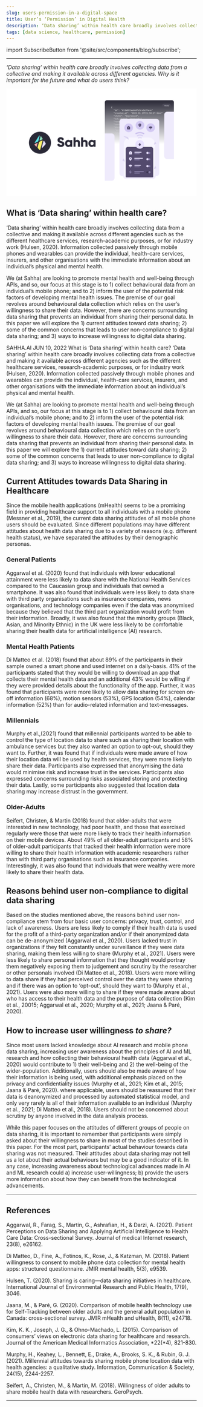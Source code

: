 ```yaml
---
slug: users-permission-in-a-digital-space
title: User’s ‘Permission’ in Digital Health
description: ‘Data sharing’ within health care broadly involves collecting data from a collective and making it available across different agencies. Why is it important for the future and what do users think?
tags: [data science, healthcare, permission]
---
```


import SubscribeButton from '@site/src/components/blog/subscribe';

---

*‘Data sharing’ within health care broadly involves collecting data from a collective and making it available across different agencies. Why is it important for the future and what do users think?*

![Sahha](./banner.png)

<!--truncate-->

## What is ‘Data sharing’ within health care?

‘Data sharing’ within health care broadly involves collecting data from a collective and making it available across different agencies such as the different healthcare services, research-academic purposes, or for industry work (Hulsen, 2020). Information collected passively through mobile phones and wearables can provide the individual, health-care services, insurers, and other organisations with the immediate information about an individual’s physical and mental health.

We (at Sahha) are looking to promote mental health and well-being through APIs, and so, our focus at this stage is to 1) collect behavioural data from an individual’s mobile phone; and to 2) inform the user of the potential risk factors of developing mental health issues. The premise of our goal revolves around behavioural data collection which relies on the user’s willingness to share their data. However, there are concerns surrounding data sharing that prevents an individual from sharing their personal data. In this paper we will explore the 1) current attitudes toward data sharing; 2) some of the common concerns that leads to user non-compliance to digital data sharing; and 3) ways to increase willingness to digital data sharing.

SAHHA.AI
JUN 10, 2022
What is ‘Data sharing’ within health care?
‘Data sharing’ within health care broadly involves collecting data from a collective and making it available across different agencies such as the different healthcare services, research-academic purposes, or for industry work (Hulsen, 2020). Information collected passively through mobile phones and wearables can provide the individual, health-care services, insurers, and other organisations with the immediate information about an individual’s physical and mental health.


We (at Sahha) are looking to promote mental health and well-being through APIs, and so, our focus at this stage is to 1) collect behavioural data from an individual’s mobile phone; and to 2) inform the user of the potential risk factors of developing mental health issues. The premise of our goal revolves around behavioural data collection which relies on the user’s willingness to share their data. However, there are concerns surrounding data sharing that prevents an individual from sharing their personal data. In this paper we will explore the 1) current attitudes toward data sharing; 2) some of the common concerns that leads to user non-compliance to digital data sharing; and 3) ways to increase willingness to digital data sharing.

## Current Attitudes towards Data Sharing in Healthcare
Since the mobile health applications (mHealth) seems to be a promising field in providing healthcare support to all individuals with a mobile phone (Messner et al., 2019), the current data sharing attitudes of all mobile phone users should be evaluated. Since different populations may have different attitudes about health data sharing due to a variety of reasons (e.g. different health status), we have separated the attitudes by their demographic personas.

### General Patients
Aggarwal et al. (2020) found that individuals with lower educational attainment were less likely to data share with the National Health Services compared to the Caucasian group and individuals that owned a smartphone. It was also found that individuals were less likely to data share with third party organisations such as insurance companies, news organisations, and technology companies even if the data was anonymised because they believed that the third part organization would profit from their information. Broadly, it was also found that the minority groups (Black, Asian, and Minority Ethnic) in the UK were less likely to be comfortable sharing their health data for artificial intelligence (AI) research.

### Mental Health Patients
Di Matteo et al. (2018) found that about 89% of the participants in their sample owned a smart phone and used internet on a daily-basis. 41% of the participants stated that they would be willing to download an app that collects their mental health data and an additional 43% would be willing if they were provided details about the functionality of the app. Further, it was found that participants were more likely to allow data sharing for screen on-off information (68%), motion sensors (53%), GPS location (54%), calendar information (52%) than for audio-related information and text-messages.

### Millennials
Murphy et al.,(2021) found that millennial participants wanted to be able to control the type of location data to share such as sharing their location with ambulance services but they also wanted an option to opt-out, should they want to. Further, it was found that if individuals were made aware of how their location data will be used by health services, they were more likely to share their data. Participants also expressed that anonymising the data would minimise risk and increase trust in the services. Participants also expressed concerns surrounding risks associated storing and protecting their data. Lastly, some participants also suggested that location data sharing may increase distrust in the government.

### Older-Adults
Seifert, Christen, & Martin (2018) found that older-adults that were interested in new technology, had poor health, and those that exercised regularly were those that were more likely to track their health information on their mobile devices. About 49% of all older-adult participants and 58% of older-adult participants that tracked their health information were more willing to share their health information with academic researchers rather than with third party organisations such as insurance companies. Interestingly, it was also found that individuals that were wealthy were more likely to share their health data.

## Reasons behind user non-compliance to digital data sharing
Based on the studies mentioned above, the reasons behind user non-compliance stem from four basic user concerns: privacy, trust, control, and lack of awareness. Users are less likely to comply if their health data is used for the profit of a third-party organization and/or if their anonymized data can be de-anonymized (Aggarwal et al., 2020). Users lacked trust in organizations if they felt constantly under surveillance if they were data sharing, making them less willing to share (Murphy et al., 2021). Users were less likely to share personal information that they thought would portray them negatively exposing them to judgement and scrutiny by the researcher or other personals involved (Di Matteo et al., 2018). Users were more willing to data share if they had perceived control over the data they were sharing and if there was an option to ‘opt-out’, should they want to (Murphy et al., 2021). Users were also more willing to share if they were made aware about who has access to their health data and the purpose of data collection (Kim et al., 20015; Aggarwal et al., 2020; Murphy et al., 2021; Jaana & Paré, 2020).

## How to increase user willingness *to share?*
Since most users lacked knowledge about AI research and mobile phone data sharing, increasing user awareness about the principles of AI and ML research and how collecting their behavioural health data (Aggarwal et al., 2020) would contribute to 1) their well-being and 2) the well-being of the wider-population. Additionally, users should also be made aware of how their information is being used, with additional emphasis placed on the privacy and confidentiality issues (Murphy et al., 2021; Kim et al., 2015; Jaana & Paré, 2020). where applicable, users should be reassured that their data is deanonymized and processed by automated statistical model, and only very rarely is all of their information available to an individual (Murphy et al., 2021; Di Matteo et al., 2018). Users should not be concerned about scrutiny by anyone involved in the data analysis process.

While this paper focuses on the attitudes of different groups of people on data sharing, it is important to remember that participants were simply asked about their willingness to share in most of the studies described in this paper. For the most part, participants’ actual behaviour towards data sharing was not measured. Their attitudes about data sharing may not tell us a lot about their actual behaviours but may be a good indicator of it. In any case, increasing awareness about technological advances made in AI and ML research could a) increase user-willingness; b) provide the users more information about how they can benefit from the technological advancements.

---

## References

Aggarwal, R., Farag, S., Martin, G., Ashrafian, H., & Darzi, A. (2021). Patient Perceptions on Data Sharing and Applying Artificial Intelligence to Health Care Data: Cross-sectional Survey. Journal of medical Internet research, 23(8), e26162.

Di Matteo, D., Fine, A., Fotinos, K., Rose, J., & Katzman, M. (2018). Patient willingness to consent to mobile phone data collection for mental health apps: structured questionnaire. JMIR mental health, 5(3), e9539.

Hulsen, T. (2020). Sharing is caring—data sharing initiatives in healthcare. International Journal of Environmental Research and Public Health, 17(9), 3046.

Jaana, M., & Paré, G. (2020). Comparison of mobile health technology use for Self-Tracking between older adults and the general adult population in Canada: cross-sectional survey. JMIR mHealth and uHealth, 8(11), e24718.

Kim, K. K., Joseph, J. G., & Ohno-Machado, L. (2015). Comparison of consumers’ views on electronic data sharing for healthcare and research. Journal of the American Medical Informatics Association, *22(*4), 821-830.

Murphy, H., Keahey, L., Bennett, E., Drake, A., Brooks, S. K., & Rubin, G. J. (2021). Millennial attitudes towards sharing mobile phone location data with health agencies: a qualitative study. Information, Communication & Society, 24(15), 2244-2257.

Seifert, A., Christen, M., & Martin, M. (2018). Willingness of older adults to share mobile health data with researchers. GeroPsych.

---

<SubscribeButton />